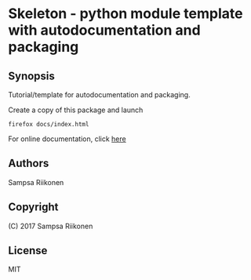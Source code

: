 # Skeleton - python module template with autodocumentation and packaging

## Synopsis

Tutorial/template for autodocumentation and packaging.

Create a copy of this package and launch

    firefox docs/index.html

For online documentation, click [here](https://elsampsa.github.io/skeleton)

## Authors
Sampsa Riikonen

## Copyright
(C) 2017 Sampsa Riikonen

## License
MIT

